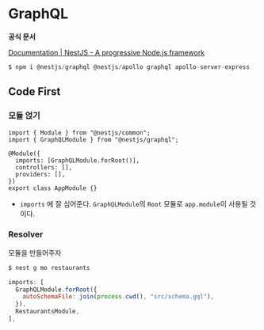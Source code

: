 # GraphQL

**공식 문서**

[Documentation | NestJS - A progressive Node.js framework](https://docs.nestjs.com/graphql/quick-start)

```jsx
$ npm i @nestjs/graphql @nestjs/apollo graphql apollo-server-express
```

## Code First

### 모듈 얹기

```tsx
import { Module } from "@nestjs/common";
import { GraphQLModule } from "@nestjs/graphql";

@Module({
  imports: [GraphQLModule.forRoot()],
  controllers: [],
  providers: [],
})
export class AppModule {}
```

- `imports` 에 잘 심어준다. `GraphQLModule`의 `Root` 모듈로 `app.module`이 사용될 것이다.

### Resolver

모듈을 만들어주자

```jsx
$ nest g mo restaurants
```

```jsx
imports: [
  GraphQLModule.forRoot({
    autoSchemaFile: join(process.cwd(), "src/schema.gql"),
  }),
  RestaurantsModule,
],
```
